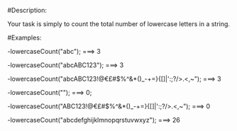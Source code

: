 #Description:

Your task is simply to count the total number of lowercase letters in a string.

#Examples:

-lowercaseCount("abc"); ===> 3

-lowercaseCount("abcABC123"); ===> 3

-lowercaseCount("abcABC123!@€£#$%^&*()_-+=}{[]|\':;?/>.<,~"); ===> 3

-lowercaseCount(""); ===> 0;

-lowercaseCount("ABC123!@€£#$%^&*()_-+=}{[]|\':;?/>.<,~"); ===> 0

-lowercaseCount("abcdefghijklmnopqrstuvwxyz"); ===> 26